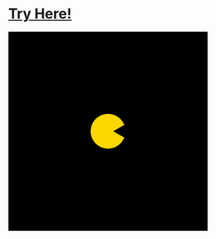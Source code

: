 # [Try Here!](https://academy.cs.cmu.edu/sharing/greenYellowShark7773)
![](cs-academy-canvas.png "Preview Image")
